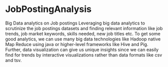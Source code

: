 # JobPostingAnalysis
Big Data analytics on Job postings
Leveraging big data analytics to scrutinize the job postings datasets and finding relevant information like job trends, job market keywords, skills needed, new job titles etc. To get some good analytics, we can use many big data technologies like Hadoop native Map Reduce using java or higher-level frameworks like Hive and Pig. Further, data visualization can give us unique insights since we can easily find for trends by interactive visualizations rather than data formats like csv and tsv.
